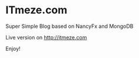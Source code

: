 ITmeze.com
==========

Super Simple Blog based on NancyFx and MongoDB

Live version on http://itmeze.com

Enjoy!
